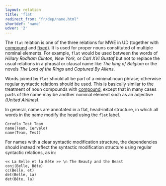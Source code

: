 ```yaml
---
layout: relation
title: 'flat'
redirect_from: "fr/dep/name.html"
shortdef: 'name'
udver: '2'
---
```


The `flat` relation is one of the three relations for MWE in UD (together with [compound]() and [fixed]()).
It is used for proper nouns constituted of multiple nominal elements.
For example, `flat` would be used between the words of _Hillary Rodham Clinton, New York,_ or _Carl XVI Gustaf_ but not to replace the usual relations in a phrasal or clausal name like _The king of Belgium_ or the novels _The Lord of the Rings_ and _Captured By Aliens_.

Words joined by `flat` should all be part of a minimal noun phrase;
otherwise regular syntactic relations should be used.
This is basically similar to the treatment of noun compounds with [compound](), except that in many cases parts of the name may be another nominal element such as an adjective _(United Airlines)_.

In general, names are annotated in a flat, head-initial structure, in which all words in the name modify the head using the `flat` label.

~~~ sdparse
Cervélo Test Team
name(Team, Cervélo)
name(Team, Test)
~~~

For names with a clear syntactic modification structure, the dependencies should instead reflect the syntactic modification structure using regular syntactic relations, as in:

~~~ sdparse
<< La Belle et la Bête >> \n The Beauty and the Beast
conj(Belle, Bête)
cc(Belle, et)
det(Belle, La)
det(Bête, la)
~~~

<!-- Interlanguage links updated Po 6. listopadu 2023, 21:42:55 CET -->
